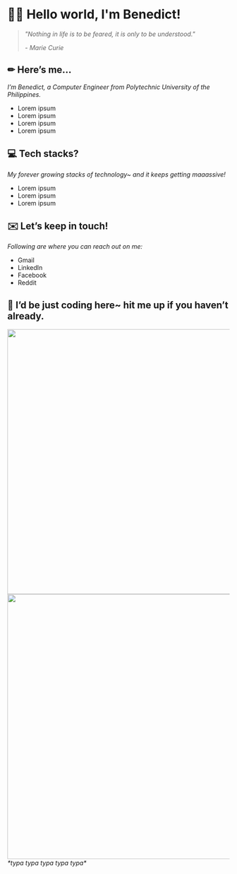 # 👋🏼 Hello world, I'm Benedict!
> _"Nothing in life is to be feared, it is only to be understood."_
> 
> _\- Marie Curie_

## ✏ Here’s me…
_I’m Benedict, a Computer Engineer from Polytechnic University of the Philippines._
- Lorem ipsum
- Lorem ipsum
- Lorem ipsum
- Lorem ipsum

## 💻 Tech stacks?
_My forever growing stacks of technology~ and it keeps getting maaassive!_
- Lorem ipsum
- Lorem ipsum
- Lorem ipsum

## ✉️ Let’s keep in touch!
_Following are where you can reach out on me:_
- Gmail
- LinkedIn
- Facebook
- Reddit

## 🐾 I’d be just coding here~ hit me up if you haven’t already.
<img src="https://user-images.githubusercontent.com/70484605/172406451-fae5ce78-9c52-4065-80d3-e393ae9c6203.gif" width="600" /><br />
<img src="https://github-readme-streak-stats.herokuapp.com/?user=benedictfernando" width="600" /><br />
_\*typa typa typa typa typa\*_
